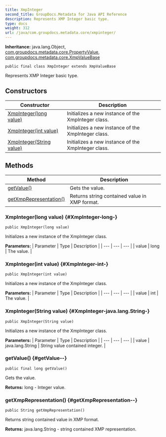```yaml
---
title: XmpInteger
second_title: GroupDocs.Metadata for Java API Reference
description: Represents XMP Integer basic type.
type: docs
weight: 312
url: /java/com.groupdocs.metadata.core/xmpinteger/
---
```

**Inheritance:**
java.lang.Object, [com.groupdocs.metadata.core.PropertyValue](../../com.groupdocs.metadata.core/propertyvalue), [com.groupdocs.metadata.core.XmpValueBase](../../com.groupdocs.metadata.core/xmpvaluebase)
```
public final class XmpInteger extends XmpValueBase
```

Represents XMP Integer basic type.
## Constructors

| Constructor | Description |
| --- | --- |
| [XmpInteger(long value)](#XmpInteger-long-) | Initializes a new instance of the  XmpInteger  class. |
| [XmpInteger(int value)](#XmpInteger-int-) | Initializes a new instance of the  XmpInteger  class. |
| [XmpInteger(String value)](#XmpInteger-java.lang.String-) | Initializes a new instance of the  XmpInteger  class. |
## Methods

| Method | Description |
| --- | --- |
| [getValue()](#getValue--) | Gets the value. |
| [getXmpRepresentation()](#getXmpRepresentation--) | Returns string contained value in XMP format. |
### XmpInteger(long value) {#XmpInteger-long-}
```
public XmpInteger(long value)
```


Initializes a new instance of the  XmpInteger  class.

**Parameters:**
| Parameter | Type | Description |
| --- | --- | --- |
| value | long | The value. |

### XmpInteger(int value) {#XmpInteger-int-}
```
public XmpInteger(int value)
```


Initializes a new instance of the  XmpInteger  class.

**Parameters:**
| Parameter | Type | Description |
| --- | --- | --- |
| value | int | The value. |

### XmpInteger(String value) {#XmpInteger-java.lang.String-}
```
public XmpInteger(String value)
```


Initializes a new instance of the  XmpInteger  class.

**Parameters:**
| Parameter | Type | Description |
| --- | --- | --- |
| value | java.lang.String | String value contained integer. |

### getValue() {#getValue--}
```
public final long getValue()
```


Gets the value.

**Returns:**
long - Integer value.
### getXmpRepresentation() {#getXmpRepresentation--}
```
public String getXmpRepresentation()
```


Returns string contained value in XMP format.

**Returns:**
java.lang.String -  string  contained XMP representation.

